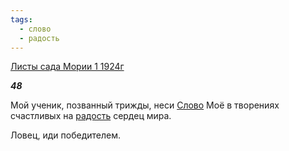 ```yaml
---
tags:
  - слово
  - радость
---
```

[Листы сада Мории 1 1924г](https://127.0.0.1:4002/agni/1924)

___48___

Мой ученик, позванный трижды, неси [Слово](../../../tags/#слово) Моё в творениях счастливых на [радость](../../../tags/#радость) сердец мира.   

Ловец, иди победителем.   

